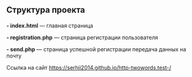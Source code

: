 
## Структура проекта

#### 

 **- index.html** — главная страница
 
**- registration.php** — страница регистрации пользователя 

**- send.php** — страница успешной регистрации передача данных на почту  




Ссылка на сайт https://serhii2014.github.io/http-twowords.test-/